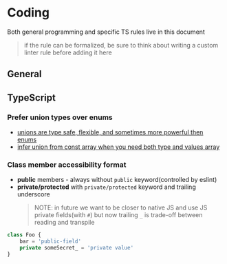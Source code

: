 # Coding

Both general programming and specific TS rules live in this document

> if the rule can be formalized, be sure to think about writing a custom linter rule before adding it here

## General

## TypeScript

### Prefer union types over enums

-   [unions are type safe, flexible, and sometimes more powerful then enums](https://fettblog.eu/tidy-typescript-avoid-enums/?utm_source=typescript-weekly.com&utm_campaign=typescript_weekly_159&utm_medium=email)
-   [infer union from const array when you need both type and values array](https://steveholgado.com/typescript-types-from-arrays/)

### Class member accessibility format

-   **public** members - always without `public` keyword(controlled by eslint)
-   **private/protected** with `private/protected` keyword and trailing underscore
    > NOTE: in future we want to be closer to native JS and use JS private fields(with `#`) but now trailing `_` is trade-off
            between reading and transpile

```ts
class Foo {
    bar = 'public-field'
    private someSecret_ = 'private value'
}
```
